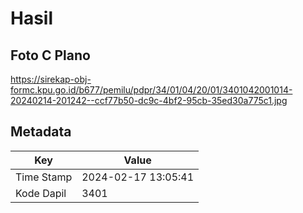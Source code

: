# Hasil

## Foto C Plano

https://sirekap-obj-formc.kpu.go.id/b677/pemilu/pdpr/34/01/04/20/01/3401042001014-20240214-201242--ccf77b50-dc9c-4bf2-95cb-35ed30a775c1.jpg


## Metadata

| Key        | Value               |
| ---------- | ------------------- |
| Time Stamp | 2024-02-17 13:05:41 |
| Kode Dapil | 3401                |



